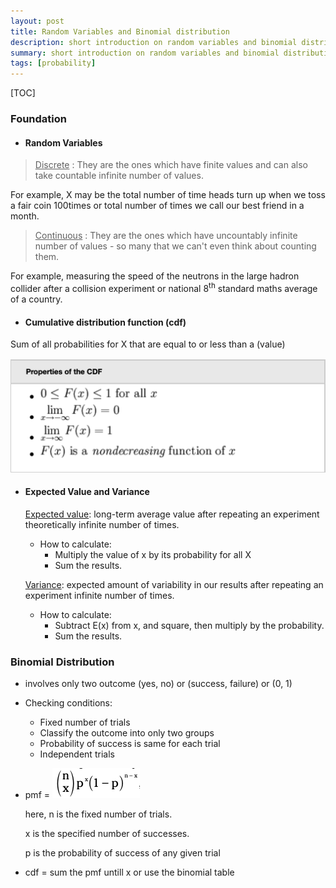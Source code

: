 ```yaml
---
layout: post
title: Random Variables and Binomial distribution
description: short introduction on random variables and binomial distribution.
summary: short introduction on random variables and binomial distribution.
tags: [probability]
---
```


[TOC]

### Foundation

- #### Random Variables

> <u>Discrete</u> : They are the ones which have finite values and can also take countable infinite number of values. 

For example, X may be the total number of time heads turn up when we toss a fair coin 100times or total number of times we call our best friend in a month.

> <u>Continuous</u> : They are the ones which have uncountably infinite number of values - so many that we can't even think about counting them.

For example, measuring the speed of the neutrons in the large hadron collider after a collision experiment or national 8<sup>th</sup> standard maths average of a country.



- #### Cumulative distribution function (cdf)

Sum of all probabilities for X that are equal to or less than a (value)

![image-20200902021141595](image-20200902021141595.png)



- #### Expected Value and Variance

    <u>Expected value</u>: long-term average value after repeating an experiment theoretically infinite number of times.

    - How to calculate:
        - Multiply the value of x by its probability for all X
        - Sum the results.

    <u>Variance</u>: expected amount of variability in our results after repeating an experiment infinite number of times.

    - How to calculate:
        - Subtract E(x) from x, and square, then multiply by the probability.
        - Sum the results.

### Binomial Distribution

- involves only two outcome (yes, no) or (success, failure) or (0, 1)

- Checking conditions:

    - Fixed number of trials
    - Classify the outcome into only two groups
    - Probability of success is same for each trial
    - Independent trials

- pmf = ![image-20200902023951023](image-20200902023951023.png)

    here, n is the fixed number of trials.

    x is the specified number of successes.

    p is the probability of success of any given trial

- cdf = sum the pmf untill x or use the binomial table

